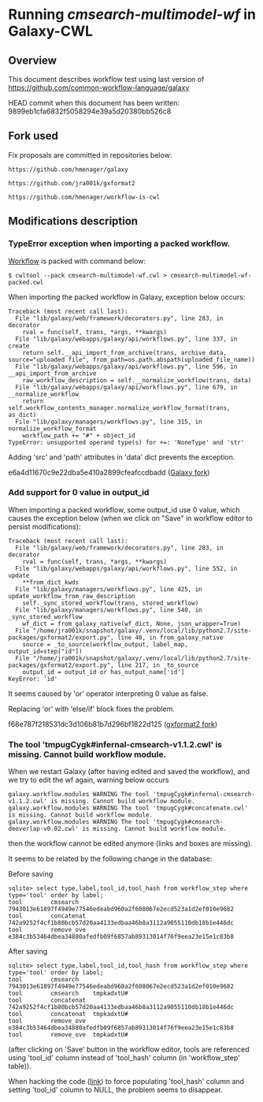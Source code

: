 # Running *cmsearch-multimodel-wf* in Galaxy-CWL

## Overview

This document describes workflow test using last version of
https://github.com/common-workflow-language/galaxy

HEAD commit when this document has been written: 9899eb1cfa6832f5058294e39a5d20380bb526c8

## Fork used

Fix proposals are committed in repositories below:

```
https://github.com/hmenager/galaxy
```

```
https://github.com/jra001k/gxformat2
```

```
https://github.com/hmenager/workflow-is-cwl
```

## Modifications description

### TypeError exception when importing a packed workflow.

[Workflow](https://github.com/hmenager/workflow-is-cwl/blob/master/workflows/cmsearch-multimodel-wf-packed.cwl) is packed with command below:

```
$ cwltool --pack cmsearch-multimodel-wf.cwl > cmsearch-multimodel-wf-packed.cwl
```
 
When importing the packed workflow in Galaxy, exception below occurs:

```
Traceback (most recent call last):
  File "lib/galaxy/web/framework/decorators.py", line 283, in decorator
    rval = func(self, trans, *args, **kwargs)
  File "lib/galaxy/webapps/galaxy/api/workflows.py", line 337, in create
    return self.__api_import_from_archive(trans, archive_data, source="uploaded file", from_path=os.path.abspath(uploaded_file_name))
  File "lib/galaxy/webapps/galaxy/api/workflows.py", line 596, in __api_import_from_archive
    raw_workflow_description = self.__normalize_workflow(trans, data)
  File "lib/galaxy/webapps/galaxy/api/workflows.py", line 679, in __normalize_workflow
    return self.workflow_contents_manager.normalize_workflow_format(trans, as_dict)
  File "lib/galaxy/managers/workflows.py", line 315, in normalize_workflow_format
    workflow_path += "#" + object_id
TypeError: unsupported operand type(s) for +=: 'NoneType' and 'str'
```

Adding 'src' and 'path' attributes in 'data' dict prevents the exception.

e6a4d11670c9e22dba5e410a2899cfeafccdbadd
([Galaxy fork](https://github.com/hmenager/galaxy))

### Add support for 0 value in output_id

When importing a packed workflow, some output_id use 0 value, which
causes the exception below (when we click on "Save" in workflow editor
to persist modifications):

```
Traceback (most recent call last):
  File "lib/galaxy/web/framework/decorators.py", line 283, in decorator
    rval = func(self, trans, *args, **kwargs)
  File "lib/galaxy/webapps/galaxy/api/workflows.py", line 552, in update
    **from_dict_kwds
  File "lib/galaxy/managers/workflows.py", line 425, in update_workflow_from_raw_description
    self._sync_stored_workflow(trans, stored_workflow)
  File "lib/galaxy/managers/workflows.py", line 540, in _sync_stored_workflow
    wf_dict = from_galaxy_native(wf_dict, None, json_wrapper=True)
  File "/home/jra001k/snapshot/galaxy/.venv/local/lib/python2.7/site-packages/gxformat2/export.py", line 48, in from_galaxy_native
    source = _to_source(workflow_output, label_map, output_id=step["id"])
  File "/home/jra001k/snapshot/galaxy/.venv/local/lib/python2.7/site-packages/gxformat2/export.py", line 217, in _to_source
    output_id = output_id or has_output_name['id']
KeyError: 'id'
```

It seems caused by 'or' operator interpreting 0 value as false.

Replacing 'or' with 'else/if' block fixes the problem.

f68e787f218531dc3d106b81b7d296bf1822d125
([gxformat2 fork](https://github.com/jra001k/gxformat2))

### The tool 'tmpugCygk#infernal-cmsearch-v1.1.2.cwl' is missing. Cannot build workflow module.

When we restart Galaxy (after having edited and saved the workflow),
and we try to edit the wf again,  warning below occurs

```
galaxy.workflow.modules WARNING The tool 'tmpugCygk#infernal-cmsearch-v1.1.2.cwl' is missing. Cannot build workflow module.
galaxy.workflow.modules WARNING The tool 'tmpugCygk#concatenate.cwl' is missing. Cannot build workflow module.
galaxy.workflow.modules WARNING The tool 'tmpugCygk#cmsearch-deoverlap-v0.02.cwl' is missing. Cannot build workflow module.
```

then the workflow cannot be edited anymore (links and boxes are missing).

It seems to be related by the following change in the database:

Before saving
```
sqlite> select type,label,tool_id,tool_hash from workflow_step where type='tool' order by label; 
tool        cmsearch                7943013e61897f4949e77546edeabd960a2f608067e2ecd523a1d2ef010e9682
tool        concatenat              742a9252f4cf1b80bcb57d20aa4133edbaa46b8a3112a9055110db18b1e446dc
tool        remove_ove              e384c3b53464dbea34880afedfb09f6857ab89313014f76f9eea23e15e1c83b8
```

After saving
```
sqlite> select type,label,tool_id,tool_hash from workflow_step where type='tool' order by label; 
tool        cmsearch                7943013e61897f4949e77546edeabd960a2f608067e2ecd523a1d2ef010e9682
tool        cmsearch    tmpkadxtU#                                                                  
tool        concatenat              742a9252f4cf1b80bcb57d20aa4133edbaa46b8a3112a9055110db18b1e446dc
tool        concatenat  tmpkadxtU#                                                                  
tool        remove_ove              e384c3b53464dbea34880afedfb09f6857ab89313014f76f9eea23e15e1c83b8
tool        remove_ove  tmpkadxtU#  
```

(after clicking on 'Save' button in the workflow editor, tools are
referenced using 'tool_id' column instead of 'tool_hash' column (in
'workflow_step' table)).

When hacking the code 
([link](https://github.com/jra001k/galaxy/commit/3c167c3f8e945d67190e5faacc8fa1b14ce9e194)) 
to force populating 'tool_hash' column and setting
'tool_id' column to NULL, the problem seems to disappear.
